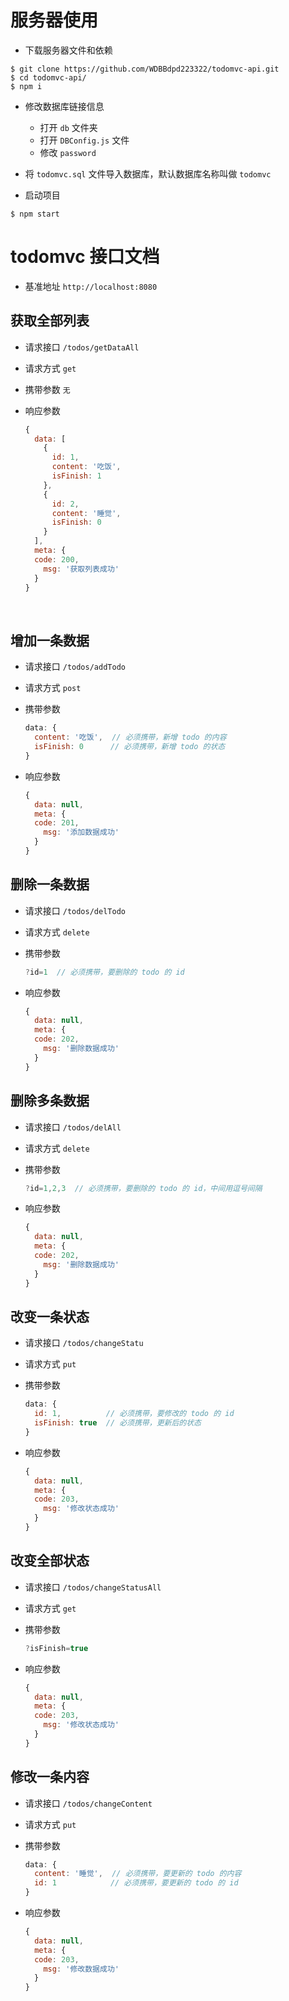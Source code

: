 # 服务器使用

- 下载服务器文件和依赖
```shell
$ git clone https://github.com/WDBBdpd223322/todomvc-api.git
$ cd todomvc-api/
$ npm i
```

- 修改数据库链接信息
  - 打开 `db` 文件夹
  - 打开 `DBConfig.js` 文件
  - 修改 `password`

- 将 `todomvc.sql` 文件导入数据库，默认数据库名称叫做 `todomvc`

- 启动项目
```shell
$ npm start
```

# todomvc 接口文档

- 基准地址 `http://localhost:8080`

## 获取全部列表

- 请求接口 `/todos/getDataAll`

- 请求方式 `get`

- 携带参数 `无`

- 响应参数

  ```javascript
  {
    data: [
      {
        id: 1,
        content: '吃饭',
        isFinish: 1
      },
      {
        id: 2,
        content: '睡觉',
        isFinish: 0
      }
    ],
    meta: {
  	code: 200,
      msg: '获取列表成功'
    }
  }
  ```

  ​

## 增加一条数据

- 请求接口 `/todos/addTodo`

- 请求方式 `post`

- 携带参数

  ```javascript
  data: {
    content: '吃饭',  // 必须携带，新增 todo 的内容
    isFinish: 0      // 必须携带，新增 todo 的状态
  }
  ```

- 响应参数

  ```javascript
  {
    data: null,
    meta: {
  	code: 201,
      msg: '添加数据成功'
    }
  }
  ```



## 删除一条数据

- 请求接口 `/todos/delTodo`

- 请求方式 `delete`

- 携带参数

  ```javascript
  ?id=1  // 必须携带，要删除的 todo 的 id
  ```

- 响应参数

  ```javascript
  {
    data: null,
    meta: {
  	code: 202,
      msg: '删除数据成功'
    }
  }
  ```



## 删除多条数据

- 请求接口 `/todos/delAll`

- 请求方式 `delete`

- 携带参数

  ```javascript
  ?id=1,2,3  // 必须携带，要删除的 todo 的 id，中间用逗号间隔
  ```

- 响应参数

  ```javascript
  {
    data: null,
    meta: {
  	code: 202,
      msg: '删除数据成功'
    }
  }
  ```



## 改变一条状态

- 请求接口 `/todos/changeStatu`

- 请求方式 `put`

- 携带参数

  ```javascript
  data: {
    id: 1,          // 必须携带，要修改的 todo 的 id
    isFinish: true  // 必须携带，更新后的状态
  }
  ```

- 响应参数

  ```javascript
  {
    data: null,
    meta: {
  	code: 203,
      msg: '修改状态成功'
    }
  }
  ```



## 改变全部状态

- 请求接口 `/todos/changeStatusAll`

- 请求方式 `get`

- 携带参数

  ```javascript
  ?isFinish=true
  ```

- 响应参数

  ```javascript
  {
    data: null,
    meta: {
  	code: 203,
      msg: '修改状态成功'
    }
  }
  ```



## 修改一条内容

- 请求接口 `/todos/changeContent`

- 请求方式 `put`

- 携带参数

  ```javascript
  data: {
    content: '睡觉',  // 必须携带，要更新的 todo 的内容
    id: 1            // 必须携带，要更新的 todo 的 id
  }
  ```

- 响应参数

  ```javascript
  {
    data: null,
    meta: {
  	code: 203,
      msg: '修改数据成功'
    }
  }
  ```

